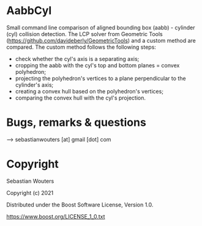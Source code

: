 # AabbCyl

Small command line comparison of aligned bounding box (aabb) - cylinder (cyl) collision detection.
The LCP solver from Geometric Tools (https://github.com/davideberly/GeometricTools) and a custom method are compared.
The custom method follows the following steps:
 - check whether the cyl's axis is a separating axis;
 - cropping the aabb with the cyl's top and bottom planes = convex polyhedron;
 - projecting the polyhedron's vertices to a plane perpendicular to the cylinder's axis;
 - creating a convex hull based on the polyhedron's vertices;
 - comparing the convex hull with the cyl's projection.

# Bugs, remarks & questions

--> sebastianwouters [at] gmail [dot] com

# Copyright

Sebastian Wouters

Copyright (c) 2021

Distributed under the Boost Software License, Version 1.0.

https://www.boost.org/LICENSE_1_0.txt
